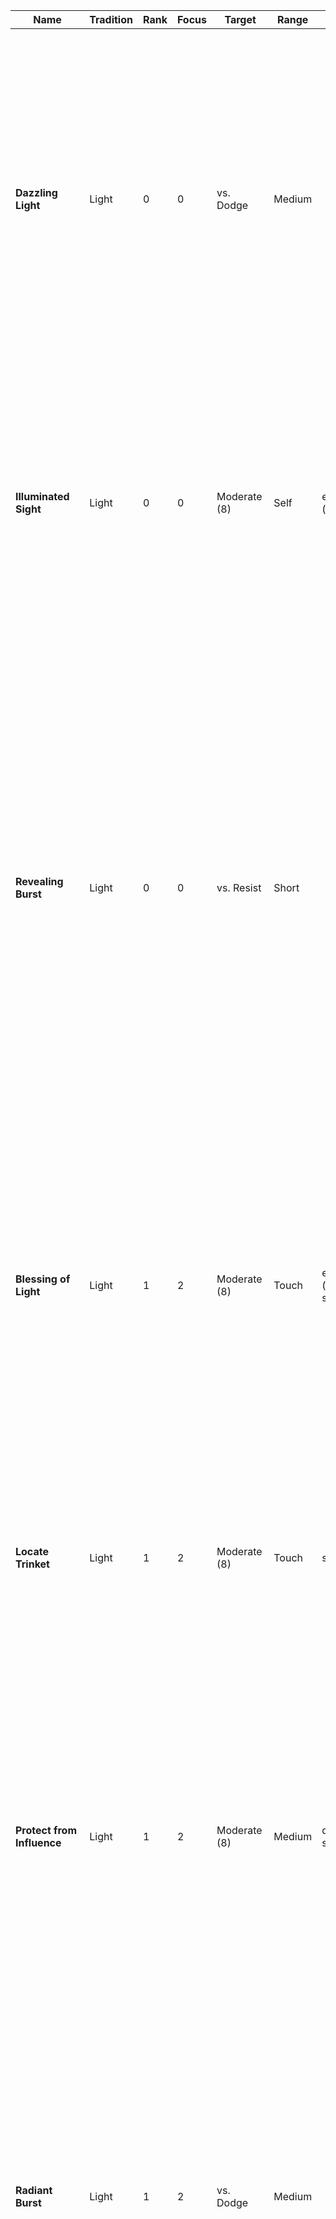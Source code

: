 Name | Tradition | Rank | Focus | Target | Range | Properties | Effect | Heightened
--- | --- | --- | --- | --- | --- | --- | --- | ---
**Dazzling Light** | Light | 0 | 0 | vs. Dodge | Medium |  | You create a small point of light at the target location. The light provides dim light in short range of it. The light can also move with you while staying in range. When targeted at a creature, you can make the light explode in their face instead.<br/><strong>Weak.</strong> Deal +2 radiant damage.<br/><strong>Strong. </strong>Deal +4 radiant damage. The target is also briefly blinded.<br/><strong>Critical.</strong> Deal +6 radiant damage. The target is also briefly blinded and dazed. | 
**Illuminated Sight** | Light | 0 | 0 | Moderate (8) | Self | enchant (eyes) | You concentrate light energy into your eyes, enhancing your eye sight and making you able to pierce through concealing environments.<br/>On a success, you can see one range category further from sources of bright and dim light. You also gain +1 boon on Perception rolls. This spell lasts for a medium duration.<br/> | 
**Revealing Burst** | Light | 0 | 0 | vs. Resist | Short |  | You let loose a burst of radiant energy in all directions, revealing any magical falsehoods, such as illusions, shapeshifters, or invisible creatures in range. For illusions, you roll vs. the Resist of the illusion’s creator.<br/><strong>Weak.</strong> Any magical falsehood is marked by a shimmer of light. Rolls that target any marked target gain +1 boon. The mark lasts for a short duration.<br/><strong>Strong.</strong> Any magical falsehood is immediately broken.<br/><strong>Critical.</strong> Any magical falsehood is immediately broken and any creature revealed by this is briefly shaken. | 
**Blessing of Light** | Light | 1 | 2 | Moderate (8) | Touch | enchant (eyes), singular | You bless a creature with the magical power of light, making them enlightened to their surroundings.<br/>On a success, the creature gains the following effects:<br/>- You can see one range category further from sources of bright and dim light.<br/>- You gain +1 boon on Perception rolls.<br/>This spell lasts for a long duration.<br/> | <strong>(Rank 2)</strong> The target gains resistance to fire and radiant damage for the spell‘s duration.<br/><br/><strong>(Rank 3)</strong> The target gains resistance to fire, necrotic, psychic, and radiant damage for the spell‘s duration.
**Locate Trinket** | Light | 1 | 2 | Moderate (8) | Touch | singular | Touch a small object and imbue it with truth revealing magic. The object must comfortably fit within the palm of your hand and can be no larger.<br/>On a success, you always know the location of the imbued trinket while it is in the same sphere of existence as you. This spell lasts for a long duration.<br/> | 
**Protect from Influence** | Light | 1 | 2 | Moderate (8) | Medium | quick, singular | Channel the light’s protective magic into one creature within range, bolstering their mental defenses. Cast this spell as a Quick Action on your turn.<br/>On a success, the target gains +1 boon on rolls to resist any mental effects and gains resistance to psychic damage. Attempts to influence their mind also suffer +1 bane. This spell lasts for a short duration.<br/> | 
**Radiant Burst** | Light | 1 | 2 | vs. Dodge | Medium |  | You let forth a burst of radiant energy, streaking towards a target location and exploding in burning light.<br/><strong>Weak.</strong> Deal +2 radiant damage to any creature in melee range of the target location.<br/><strong>Strong. </strong>Deal +4 radiant damage to any creature in melee range of the target location. Each target is also briefly blinded.<br/><strong>Critical.</strong> Deal +6 radiant damage to any creature in melee range of the target location. Each target is also briefly blinded. Each target is also briefly blinded and dazed. | 
**Radiant Weapon** | Light | 1 | 2 | Moderate (8) | Touch | enchant (weapon), singular | Imbue a weapon with the power of the sun. If the target is dual-wielding, you can instead target both their held weapons.<br/>On a success, the weapon emits bright light in melee range and dim light in close range of it and deals +2 radiant damage. If you target your own weapon, you can make a weapon attack with it as part of casting this spell.<br/>This spell lasts for a medium duration.<br/> | <strong>(Rank 2)</strong> The weapon emits bright light in close range and dim light in short range and deals +4 radiant damage instead.<br/><br/><strong>(Rank 3) </strong>The weapon emits bright light in short range and dim light in medium range and deals +6 radiant damage instead.
**Sense Spirits** | Light | 1 | 2 |  |  |  | you sense the auras of daimon and other spiritual creatures around you | 
**Sun Sphere** | Light | 1 | 2 | Moderate (8) | Medium | concentrate | You conjure a small orb of flame resembling a miniature sun.<br/>On a success, the sphere appears at the target location. It also shines bright light in close range and dim light in short range of it.  Any creature in melee range of it takes +4 fire damage when they first come into contact with it and at the start of each of their turns.<br/>On each of your following turns, you can use your Quick Action to move the beam a close distance within range. The sphere lasts for a short duration. <br/> | 
**Break Curse** | Light | 2 | 4 | Hard (10) | Touch | ritual (minutes) | You initiate a purifying ritual to remove harmful influences from a creature’s soul.<br/>On a success, you break one curse the creature is afflicted with. Any single creature can only benefit from this spell once per day.<br/> | 
**Destroy Undeath** | Light | 2 | 4 | vs. Resist | Short |  | You channel the power of divine light, flooding undead creatures around you with it in an attempt to annihilate them instantly.<br/><strong>Weak.</strong> Any undead creature in range of tier 0 or 1 is instantly destroyed and can’t reanimate.<br/><strong>Strong.</strong> Any undead creature in range of tier 0 or 1 is instantly destroyed and can’t reanimate. Any other undead creature in range is also briefly frightened of you, ignoring any immunity they might have against the condition.<br/><strong>Critical.</strong> Any undead creature in range of tier 0 or 1 is instantly destroyed and can’t reanimate. Any other undead creature in range is also frightened of you for a short duration, ignoring any immunity they might have against the condition. They can roll Spirit + Fortitude vs. your Resist at the end of their turns to end the effect early. | 
**Sunbeam** | Light | 2 | 4 | Hard (10) | Medium | concentrate | You call down a pillar of light at the target location, revealing any falsehoods and burning creatures within it.<br/>On a success, the beam extends in melee range of the target location and a medium distance in height. It also shines bright light in close range and dim light in short range of it. Any magical falsehoods, such as illusions, shapeshifters, or invisible creatures inside the beam is immediately revealed.<br/>Any creatures inside the beam take +8 radiant damage when they first come into contact with it and at the start of each of their turns.<br/>On each of your following turns, you can use your Quick Action to move the beam a short distance within range. The beam lasts for a short duration. <br/> | 
**Dark Sight** | Twilight | 0 | 0 | Moderate (8) | Self | enchant (eyes) | You magically adjust your senses to adapt to total darkness, allowing you to see without any source of light.<br/>On a success, you can see a medium distance in absolute darkness as in dim light. If you are exposed to bright light while under the effects of these spells, roll Spirit + Fortitude. On a failure, this spell ends and you are briefly dazed. Otherwise, this spell lasts for a medium duration.<br/> | 
**Night’s Grasp** | Twilight | 0 | 0 | vs. Dodge | Medium |  | You magically animate the shadows around a creature, clawing and grasping for the target with ghostly coldness.<br/><strong>Weak. </strong>The target suffers +2 frost damage.<br/><strong>Strong.</strong> The target suffers +4 frost damage and is briefly slowed.<br/><strong>Critical.</strong> The target suffers +6 frost damage and is briefly grappled by the shadows. | 
**Shadow Veil** | Twilight | 0 | 0 | Moderate (8) | Medium |  | You create an area of magical shadow, making it hard to see through it. Target any area of dim light in range.<br/>On a success, the magical shadow appears in a close radius around the target area. The area is now considered as absolute darkness.<br/><br/>The shadow lasts a short duration or is broken early if any source of bright light enters the shadow’s area.<br/> | 
**Whispers of Doubt** | Twilight | 0 | 0 | vs. Resist | Medium |  | You summon ghostly whispers into the mind of the target, seeding doubt and confusing them.<br/><strong>Weak. </strong>The target suffers +0 psychic damage (ignoring AV).<br/><strong>Strong.</strong> The target suffers +2 psychic damage (ignoring AV) and the target is briefly confused.<br/><strong>Critical.</strong> The target suffers +4 psychic damage (ignoring AV) and the target is confused for a short time. They can roll Spirit + Fortitude vs. your Resist at the end of their turns to end the effect early. | 
**Cloak of Night** | Twilight | 1 | 2 | Moderate (8) | Medium | singular | You clad a creature in a magical cloak made of darkness.<br/>On a success, the creature wearing the cloak gains the following effects:<br/>- You have resistance against frost damage.<br/>- You gain +1 boon on Agility + Cunning rolls to hide or move silently.<br/>The cloak lasts for a medium duration or until discarded by the creature.<br/> | 
**Curse of Twilight** | Twilight | 1 | 2 | vs. Resist | Short | singular | You curse a creature with the magical power of twilight, bringing the fear of night into their heart.<br/>On a success, the creature suffers the following effects:<br/>- They see in bright light as in dim light.<br/>- They suffer +1 bane on Perception and Initiative rolls.<br/>This curse lasts for a long duration.<br/> | <strong>(Rank 2)</strong> The target suffers a weakness to either frost or psychic damage (choose one) for the spell‘s duration.<br/><br/><strong>(Rank 3)</strong> The target suffers a weakness to both frost and psychic damage for the spell‘s duration.
**Lunar Weapon** | Twilight | 1 | 2 | Moderate (8) | Touch | enchant (weapon), singular | Imbue a weapon with the power of the night. If the target is dual-wielding, you can instead target both their held weapons.<br/>On a success, the weapon emits dim light in close range of it and deals +2 frost damage. On a strong or critical hit, the attack‘s target is briefly slowed. Each creature can suffer the condition from this spell only once per scene. If you target your own weapon, you can make a weapon attack with it as part of casting this spell.<br/>This spell lasts for a medium duration.<br/> | <strong>(Rank 2)</strong> The weapon deals +4 frost damage instead.<br/><br/><strong>(Rank 3) </strong>The weapon deals +6 frost damage instead.
**Moon Sphere** | Twilight | 1 | 2 | Moderate (8) | Medium | concentrate | You conjure a small orb of freezing coldness resembling a miniature moon.<br/>On a success, the sphere appears at the target location. It also shines dim light in short range of it. Any creature in melee range of it takes +4 frost damage when they first come into contact with it and at the start of each of their turns.<br/>On each of your following turns, you can use your Quick Action to move the beam a close distance within range. The sphere lasts for a short duration. <br/> | 
**Shadow Meld** | Twilight | 1 | 2 | Moderate (8) | Self | concentrate | You submerge into the shadows around you. Cast this spell while standing in dim light or darkness.<br/>On a success, you merge with the shadows and become invisible. While invisible, you are hidden from any creature which hasn‘t an ability to see through invisibility.<br/>This spell lasts for a short duration, until you attack or cast another spell, or until you enter bright light.<br/> | 
**Whisper of Dreams** | Twilight | 1 | 2 | vs. Resist | Short |  | You lull a creature’s mind with whispers of sleep. The target has to be of a tier equal to or lower than your Mysticism. If the creature is at full HP, you suffer +1 bane on the roll.<br/>On a success, the creature falls unconscious for a medium duration. If any creature uses an Action to shake them, they take any damage, or are otherwise disturbed, they wake up.<br/> | 
**Everlasting Night** | Twilight | 2 | 4 | Hard (10) | Medium | concentrate | You cloud an area in absolute darkness and no light may pierce through it.<br/>On a success, the close area around the target location becomes absolute darkness. Any light source within it immediately goes out.<br/>This spell lasts for a medium duration.<br/> | 
**Moonbeam** | Twilight | 2 | 4 | Hard (10) | Medium | concentrate | You call down a beam of moonlight at the target location, blinding and freezing anything within it.<br/>On a success, the beam extends in melee range of the target location and a medium distance in height. It also shines dim light in close range of it. Any creatures inside the beam are blinded and take +8 frost damage when they first come into contact with it and at the start of each of their turns.<br/>On each of your following turns, you can use your Quick Action to move the beam a short distance within range. The beam lasts for a short duration. <br/> | 
**Shadow Step** | Twilight | 2 | 4 | Hard (10) | Medium |  | You fully submerge into the shadows and re-appear at another darkened location. While standing in dim light or darkness, choose any other location you can see in range that is also in dim light or darkness.<br/>On a success, you teleport to the chosen location.<br/> | 
**Silent Night** | Twilight | 2 | 4 | Hard (10) | Medium |  | create an area of absolute silence. stealthing creatures aren't revealed by sound within it | 
**Life Shield** | Life | 0 | 0 | Moderate (8) | Medium | singular | On a success, the target is surrounded by a near invisible shield of life force. The shield grants 5 temporary HP and lasts until reduced to 0, or expires after a short duration.<br/>Any single creature can only benefit from this spell once per scene.<br/> | 
**Restore Life** | Life | 0 | 0 | Special | Short |  | You let vitalizing energy flow into your target, restoring a living creatures health or harming an undead creature.<br/>When targeting a living creature, roll vs. moderate difficulty (8). When targeting an undead creature, roll vs. their Resist.<br/><strong>Weak.</strong> Restore +2 HP to your target or deal +2 radiant damage against an undead target.<br/><strong>Strong.</strong> Restore +4 HP to your target or deal +4 radiant damage against an undead target.<br/><strong>Critical. </strong>Restore +6 HP to your target or deal +6 radiant damage against an undead target. | 
**Verdant Blast** | Life | 0 | 0 | vs. Dodge | Medium |  | You form a condensed mass of positive energy, blasting the enemy and healing nearby allies.<br/><strong>Weak.</strong> Deal +2 radiant damage.<br/><strong>Strong.</strong> Deal +4 radiant damage and restore 2 HP to allies in melee range of the target.<br/><strong>Critical.</strong> Deal +6 radiant damage and restore 4 HP to allies in melee range of the target. | 
**Blessing of Life** | Life | 1 | 2 | Moderate (8) | Touch | singular | You bless a creature with the magical power of life, bolstering their vitality.<br/>On a success, the creature gains the following effects:<br/>- You gain 5 temporary HP. They replenish after a short break.<br/>- You gain +1 boon on Fortitude rolls.<br/>This spell lasts for a long duration.<br/> | <strong>(Rank 2)</strong> You gain 10 temporary HP instead.<br/><br/><strong>(Rank 3)</strong> You gain 20 temporary HP instead.
**Heal Wound** | Life | 1 | 2 | Moderate (8) | Touch | ritual (minutes) | You focus life-giving magic into an injury, mending it quickly.<br/>On a success, you heal one Wound from a creature. Any single creature can only benefit from this spell once per day.<br/> | 
**Overflow of Life** | Life | 1 | 2 | Moderate (8) | Medium |  | You overwork the vital system of the target, returning them to consciousness or causing them a heart attack if already conscious. The target must be a living creature.<br/><strong>Weak.</strong> If the target is dying, they stop dying but remain unconscious. If the target is unconscious, they wake up. If the target is conscious, they take +3 damage.<br/><strong>Strong.</strong> If the target is dying, they stop dying and wake up. If the target is unconscious, they wake up. If the target is conscious, they take +6 damage.<br/><strong>Critical.</strong> If the target is dying, they stop dying, wake up, and one of their Injuries is instantly treated (their choice). If the target is unconscious, they wake up. If the target is conscious, they take +9 damage. | 
**Rapid Vitality** | Life | 1 | 2 | Moderate (8) | Medium | quick | You quickly refresh a creature’s stamina. Cast this spell on your turn.<br/><strong>Weak.</strong> Restore +2 HP to your target.<br/><strong>Strong.</strong> Restore +4 HP to your target.<br/><strong>Critical. </strong>Restore +6 HP to your target. | 
**Vitalizing Weapon** | Life | 1 | 2 | Moderate (8) | Touch | enchant (weapon), singular | Imbue a weapon with the power of vitality. If the target is dual-wielding, you can instead target both their held weapons.<br/>On a success, any strong or critical hit with the weapon restores 4 HP to the wielder. If you target your own weapon, you can make a weapon attack with it as part of casting this spell.<br/>This spell lasts for a medium duration.<br/> | <strong>(Rank 2)</strong> On a strong or critical hit, restore 6 HP instead.<br/><br/><strong>(Rank 3)</strong> On a strong or critical hit, restore 8 HP instead.
**Hallow Ground** | Life | 2 | 4 | Hard (10) | Close | concentrate | You hallow the ground around you, healing all allies standing on it.<br/>On a success, each ally in range of the hallow ground restores +2 HP when you cast the spell and at the start of each of their turns.<br/>The hallow ground remains stationary at the position where you cast it for a short duration.<br/> | 
**Healing Burst** | Life | 2 | 4 | Hard (10) | Short | blast (cone) | You conjure a wave of healing energy, restoring the endurance of any ally within it.<br/><strong>Weak.</strong> Restore +2 HP to each ally.<br/><strong>Strong.</strong> Restore +4 HP to each ally.<br/><strong>Critical. </strong>Restore +6 HP to each ally. | 
**Enfeebling Touch** | Death | 0 | 0 | vs. Resist | Medium |  | You summon a swirl of negative energy, engulfing the target and draining their strength.<br/><strong>Weak. </strong>Deal +2 necrotic damage.<br/><strong>Strong. </strong>Deal +4 necrotic damage and briefly reduce their Strength die by one step.<br/><strong>Critical. </strong>Deal +6 necrotic damage and reduce their Strength die by one step for a short duration. They can roll Spirit + Fortitude vs. your Resist at the end of their turns to end the effect early. | 
**Glimpse of Mortality** | Death | 0 | 0 | vs. Resist | Medium |  | You project a scene of the target‘s final moments before death into their mind, in which they die in agony at the hands of yourself and your allies.<br/><strong>Weak. </strong>The target suffers +0 psychic damage (ignoring AV).<br/><strong>Strong.</strong> The target suffers +2 psychic damage (ignoring AV) and the target is briefly frightened.<br/><strong>Critical.</strong> The target suffers +4 psychic damage (ignoring AV) and the target is frightened for a short time. They can roll Spirit + Fortitude vs. your Resist at the end of their turns to end the effect early. | 
**Spared from Death** | Death | 0 | 0 | Moderate (8) | Short |  | You help a dying creature in range to cling onto life.<br/><strong>Weak.</strong> +1 to the dice result of the dying creature.<br/><strong>Strong.</strong> +2 to the dice result of the dying creature.<br/><strong>Critical.</strong> You stop the creature from dying, but they remain unconscious. | 
**Blood Shards** | Death | 1 | 2 |  |  |  | Fire a salve of hardened blood shards, piercing their target and draining their life force. | 
**Curse of Death** | Death | 1 | 2 | vs. Resist | Short | singular | You curse a creature with the magical power of death, withering their mortal body.<br/>On a success, the creature suffers the following effects:<br/>- Their max. HP are reduced by 5.<br/>- They can't regain HP. <br/>- They suffer +1 bane on Fortitude rolls.<br/>This curse lasts for a long duration.<br/> | <strong>(Rank 2)</strong> The target suffers a weakness to either necrotic or poison damage (choose one) for the spell‘s duration.<br/><br/><strong>(Rank 3)</strong> The target suffers a weakness to both necrotic and poison damage for the spell‘s duration.
**Early Grave** | Death | 1 | 2 | vs. Parry | Medium |  | Skeletal hands sprout from the ground, scratching at the target and attempting to pull them below the earth.<br/><strong>Weak.</strong> Deal +3 necrotic damage.<br/><strong>Strong.</strong> Deal +6 necrotic damage and the target is grappled by the hands.<br/><strong>Critical.</strong> Deal +9 necrotic damage and the target is grappled and briefly restrained by the hands. | 
**Necrotic Weapon** | Death | 1 | 2 | Moderate (8) | Touch | enchant (weapon), singular | Imbue a weapon with the power of death. If the target is dual-wielding, you can instead target both their held weapons.<br/>On a success, the weapon deals +2 necrotic damage. On a strong or critical hit, the attack’s target also suffers 2 lasting necrotic damage for a short duration. Each creature can suffer the condition from this spell only once per scene. If you target your own weapon, you can make a weapon attack with it as part of casting this spell.<br/>This spell lasts for a medium duration.<br/> | <strong>(Rank 2)</strong> The weapon deals +4 necrotic damage instead. On a strong or critical hit, inflict 4 lasting necrotic damage instead.<br/><br/><strong>(Rank 3) </strong>The weapon deals +6 necrotic damage instead. On a strong or critical hit, inflict 6 lasting necrotic damage instead.
**Shivering Ray** | Death | 1 | 2 | vs. Dodge | Medium |  | You shoot a icy blue beam from the tip of your finger, rigidifying the target.<br/><strong>Weak.</strong> You deal +3 frost damage. <br/><strong>Strong.</strong> You deal +6 frost damage and the target is briefly slowed.<br/><strong>Critical.</strong> You deal +9 frost damage and the target is briefly dazed and slowed. | 
**Cloud of Sickness** | Death | 2 | 4 | vs. Resist | Medium |  | You summon a cloud of necrotic energy, sickening creatures within it. The cloud extends in a close area around the target location and targets all living creatures within it.<br/><strong>Weak.</strong> Deal +3 necrotic damage to each target.<br/><strong>Strong.</strong> Deal +6 necrotic damage to each target.<br/><strong>Critical.</strong> Deal +9 necrotic damage to each target.<br/>Any creature is also poisoned while inside the cloud’s area.<br/>The cloud lasts for a short duration. It can also be expelled early by any effect causing strong winds in the same area of influence.<br/> | 
**Bestial Adaptation** | Nature | 0 | 0 | Moderate (8) | Self | enchant (body) | You adopt the physical characteristics of one chosen type of animal. Choose one of the following:<br/>- Graceful (You can move through difficult terrain without penalty)<br/>- Perceptive (+1 boon on Perception rolls)<br/>- Strong (+1 boon on Strength + Athletics rolls, +2 damage on unarmed attacks)<br/>- Tough (+2 AV (armor bonus))<br/>On a success, you gain the chosen effect.<br/>This spell lasts for a short duration.<br/> | 
**Lashing Vine** | Nature | 0 | 0 | Special | Medium |  | You animate a natural vine or let one spring from the ground in range. The vine can either lash at (vs. Parry) or grab (vs. Parry or Dodge) any target close to it. The vine counts as a medium creature for grappling.<br/><strong>Weak. </strong>Deal +2 damage (lash) or grapple the target (grab).<br/><strong>Strong.</strong> Deal +4 damage (lash) or deal +0 damage and grapple the target (grab).<br/><strong>Critical. </strong>Deal +6 damage (lash) or deal +2 damage, grapple, and briefly restrain the target (grab).<br/>if you continue to cast this spell over multiple turns, the vine can remain for the duration. Otherwise the vine quickly withers and vanishes after using this spell.<br/> | 
**Poison Mist** | Nature | 0 | 0 | vs. Dodge | Short |  | Spray a cloud of poisonous mist against your target.<br/><strong>Weak.</strong> Deal +2 poison damage.<br/><strong>Strong.</strong> Deal +4 poison damage and the target is briefly poisoned.<br/><strong>Critical.</strong> Deal +6 poison damage and the target is poisoned for a short duration. They can roll Strength + Fortitude vs. your Resist at the end of their turns to end the effect early. | 
**Rejuvenation** | Nature | 0 | 0 | Moderate (8) | Short | singular | Conjure magical energy into one creature in range, rapidly increasing their natural regenerative capacity.<br/><strong>Weak. </strong>The target shortly regains +0 HP at the start of each of their turns.<br/><strong>Strong. </strong>The target shortly regains +2 HP at the start of each of their turns.<br/><strong>Critical. </strong>The target shortly regains +4 HP at the start of each of their turns. | 
**Beast Form** | Nature | 1 | 2 | Moderate (8) | Self | enchant (body) | You shape shift into the form of a small or medium sized land-based animal. Choose any animal form you encountered before. Replace part of your statistics with the following:<br/><br/><strong>Beast Form</strong> (small<em>/medium animal</em>)<br/><br/><strong>Attributes.</strong> d6/d8 STR, d8/d6 AGI<br/><br/><strong>Defenses.</strong> 7/8 Parry, 9/8 Dodge<br/><br/><strong>AV.</strong> 2 (natural light)<br/><br/><strong>Skills.</strong> Fighting, Fortitude (equal to your Mysticism)<br/><br/><strong>Attacks</strong>:<br/>- <strong>Strike</strong> (choose crush or slash, also agile for small size). 6 damage (4 base + 2 weapon). On a strong or critical hit against a creature of equal or smaller size, attempt a grapple or the target drops prone.<br/><br/><strong>Abilities</strong>:<br/>- <strong>Keen Scent</strong>. Gain +1 boon on Perception rolls based on smell.<br/>- <strong>Night Vision. </strong>You can see up to a short distance in dim light as in bright light. Sources of dim light let you see one range category further than normal.<br/><br/>You can’t cast spells while in beast form, except for re-casting this spell to extend it‘s duration. Your beast form lasts for a medium duration, until you end it, or until you fall unconscious.<br/> | 
**Blessing of Nature** | Nature | 1 | 2 | Moderate (8) | Touch | singular | You bless a creature with the magical power of nature, whereby plants and animals act benevolently towards them.<br/>On a success, the creature gains the following effects:<br/>- You can move through difficult terrain without penalty.<br/>- You gain +1 boon on Athletics and Survival rolls.<br/>This spell lasts for a long duration.<br/> | <strong>(Rank 2)</strong> The target gains resistance to acid and poison damage for the spell‘s duration.<br/><br/><strong>(Rank 3)</strong> The target gains resistance to acid, frost, lightning, and poison damage for the spell‘s duration.
**Mesh of Vines** | Nature | 1 | 2 | vs. Dodge | Medium |  | Instantly sprout a mesh of spiked vines, covering the target location. On a success, spiked vines fill an area close to the target location. This spell targets each creature in the area.<br/><strong>Weak.</strong> Deal +0 damage against each target.<br/><strong>Strong. </strong>Deal +2 damage against each target and they are grappled by the vines.<br/><strong>Critical.</strong> Deal +2 damage against each target and they are grappled and restrained by the vines.<br/>The area is considered difficult terrain. The vines last for a short duration.<br/> | 
**Rock Throw** | Nature | 1 | 2 | vs. Dodge | Medium |  | Magically animate a large stone and throw it against your target in range.<br/><strong>Weak.</strong> Deal +4 crush damage.<br/><strong>Strong.</strong> Deal +8 crush damage and the target is pushed close.<br/><strong>Critical.</strong> Deal +12 crush damage, the target is pushed close and falls prone. | 
**Sticks to Snakes** | Nature | 1 | 2 | Moderate (8) | Close | concentrate | You throw out a bundle of sticks, which then turn into withering snakes under your control. You must roll a Supply check for materials when casting this spell.<br/>On a success, you summon a <br/>swarm of snakes at the target location under your control (treat them as a companion for combat).<br/>The swarm remains for a medium duration, until dismissed by you, or when killed.<br/> | 
**Venomous Weapon** | Nature | 1 | 2 | Moderate (8) | Touch | enchant (weapon), singular | Imbue a weapon with the power of a serpent‘s fangs. If the target is dual-wielding, you can instead target both their held weapons.<br/>On a success, the weapon deals +2 poison damage. On a strong or critical hit, the attack‘s target is briefly poisoned. Each creature can suffer the condition from this spell only once per scene. If you target your own weapon, you can make a weapon attack with it as part of casting this spell.<br/>This spell lasts for a medium duration.<br/> | 
**Wild Companion** | Nature | 1 | 2 | Moderate (8) | Touch | ritual (hours), singular | You can’t cast this spell if you haven’t learned the “Animal Companion” talent.<br/>You set up a ritual to summon a spiritual beast of the land. As part of casting this spell, you must also spend 100 coins in incense and other sacred ingredients. Choose any kind of animal companion of a tier equal to or lower than your Mysticism (see more under Animal Companions).<br/>On a success, you summon a spiritual being in your chosen animal form. It’s statistics are the same as that of a mundane animal companion, but it’s creature type is “daimon (primal)” instead.<br/><br/>You have a psychic connection to your companion, as long as the two of you are on the same sphere of existence. This connection manifests itself as an intuitive sharing of emotions. You can use this connection to tell your familiar what to do and where to go nonverbally. You can also spend your turn meditating to fully experience all senses of your familiar. While meditating this way, you are considered unconscious and are unaware of your own body‘s surroundings.<br/>Any creature capable of sensing magical auras will notice the primal nature of your companion. The companion remains until killed, but can be re-summoned with another ritual. You can choose a new form for your companion each time you cast this spell.<br/> | 
**Greater Beast Form** | Nature | 2 | 4 | Hard (10) | Self | enchant (body) | You shape shift into the form of a tiny or large sized land-based animal. Choose any animal form you encountered before. Replace part of your statistics with the following:<br/><br/><strong>Beast Form</strong> (<em>tiny/large animal</em>)<br/><br/><strong>Attributes.</strong> d4/d12 STR, d8/d6 AGI<br/><br/><strong>Defenses.</strong> 7/9 Parry, 9/8 Dodge<br/><br/><strong>AV.</strong> 0/4 (natural light)<br/><br/><strong>Skills.</strong> Fighting, Fortitude (equal to your Mysticism)<br/><br/><strong>Attacks</strong>:<br/>- <strong>Strike</strong> (choose crush or slash, also agile for tiny size). 5/10 damage (4/6 base + 1/4 weapon). On a strong or critical hit against a creature of equal or smaller size, attempt a grapple or the target drops prone.<br/><br/><strong>Abilities</strong>:<br/>- <strong>Keen Scent</strong>. Gain +1 boon on Perception rolls based on smell.<br/>- <strong>Night Vision. </strong>You can see up to a short distance in dim light as in bright light. Sources of dim light let you see one range category further than normal.<br/><br/>You can’t cast spells while in beast form, except for re-casting this spell to extend it‘s duration. Your beast form lasts for a medium duration, until you end it, or until you fall unconscious.<br/> | 
**Heat Metal** | Nature | 2 | 4 | vs. Resist | Short | concentrate | You let a metallic object rapidly increase in temperature, harming anyone touching it.<br/>Choose any metallic object or creature of medium or smaller size.<br/>On a success, the target becomes burning hot. Any creature holding or wearing the object suffers +2 fire damage (ignoring AV) at the start of each turn they continue to do so.<br/>If the target is a weapon, it imposes +1 bane on attacks with it.<br/>If the target is a piece of armor or a helmet, it‘s AV bonus is halved.<br/>This spell lasts for a short duration.<br/> | 
**Law of the Strongest** | Nature | 2 | 4 | Hard (10) | Medium | concentrate, singular | You fill a creature‘s body with nature‘s empowering magic. The target has to be a creature of medium or smaller size.<br/>On a success, the target‘s body grows to large size along with all of their worn equipment and held items (as long as they stay in contact with their body). While enlarged by this spell, they gain the following effects:<br/>- Gain 5 temporary HP.<br/>- Increase your Strength die by one step.<br/>- You gain +1 Parry and lose -1 Dodge.<br/>- You gain +1 AV.<br/>- You deal +1 weapon damage on melee attacks.<br/>All of these effects are added a number of times for each size category difference to the target‘s original size.<br/>This spell lasts for a short duration.<br/> | 
**Living Plants** | Nature | 2 | 4 | Hard (10) | Short |  | <em>manipulate plants around you to attack your enemies or take any shape you desire, e.g. to form a camping shelter.</em> | 
**Melt Ground** | Nature | 2 | 4 | Hard (10) | Medium | concentrate | let the ground become soft and trap creatures inside it  | 
**Rock Skin** | Nature | 2 | 4 | Hard (10) | Medium | enchant (body), singular | Harden a creature‘s skin to be strong as rock.<br/>On a success, the target gains 1/2 your Spirit as AV (armor bonus) for a medium duration. If they suffer an Injury, the armor breaks.<br/> | 
**Water Prison** | Nature | 2 | 4 | vs. Dodge | Short | concentrate | trap a creature inside a prison of water, where they drown slowly | 
**Life from Stone** | Nature | 3 | 6 |  |  |  | target a large or smaller object or structure made from stone or wood. it comes alive as an automaton under your control for a short duration.  | 
**Petrification** | Nature | 3 | 6 | vs. Resist | Medium | concentrate | You turn a creature into inanimate stone. The target has to be of a tier equal to or lower than your Mysticism. If the creature is at full HP, you suffer +1 bane on the roll.<br/><strong>Weak.</strong> The target is petrified for a short duration.<br/><strong>Strong. </strong>The target is petrified for a medium duration.<br/><strong>Critical. </strong>The target is petrified for a long duration.<br/>A petrified creature is stunned and unconscious. They also have 10 AV while petrified. If the target takes damage while petrified by this spell, roll for Spell Concentration as if you took the same amount of damage.<br/> | 
**Gust** | Tempest | 0 | 0 | vs. Dodge | Short |  | You summon a vortex of swirling air, clashing against your target and pulling them off their feet.<br/><strong>Weak.</strong> Deal +2 blast damage.<br/><strong>Strong.</strong> Deal +4 blast damage and push the target close.<br/><strong>Critical.</strong> Deal +6 blast damage and push the target a short distance. | 
**Static Shock** | Tempest | 0 | 0 | vs. Dodge | Medium |  | You generate a small electric discharge from your fingertip against a target.<br/><strong>Weak.</strong> Deal +2 lightning damage.<br/><strong>Strong. </strong>Deal +4 lightning damage to the target and you can deal +2 lightning damage to one other creature in melee range of the target.<br/><strong>Critical. </strong>Deal +6 lightning damage to the target and you can deal +4 lightning damage to one other creature in melee range of the target. | 
**Wind Slash** | Tempest | 0 | 0 | vs. Dodge | Medium |  | Hurl a blade of compressed air against your target.<br/><strong>Weak.</strong> Deal +0 damage or +4 damage against a target in light or no armor.<br/><strong>Strong.</strong> Deal +2 damage or +6 damage against a target in light or no armor.<br/><strong>Critical.</strong> Deal +4 damage or +8 damage against a target in light or no armor. | 
**Bursting Crackle** | Tempest | 1 | 2 | vs. Resist | Medium |  | You gather an electric charge at a single point within range and release it with a powerful blast, creating loud thunder. Target all creatures in melee range of the target location.<br/><strong>Weak.</strong> Deal +2 blast damage against each target.<br/><strong>Strong.</strong> Deal +4 blast damage against each target and they are briefly dazed and deafened.<br/><strong>Critical.</strong> Deal +6 blast damage against each target and they are briefly dazed and deafened. | <strong>(Rank 2)</strong> Choose one:<br/>- Deal +4/+8/+12 blast damage to each target instead.<br/>- Target all creatures in close range of the target location instead.<br/><br/><strong>(Rank 3)</strong> Choose one:<br/>- Deal +6/+12/+18 blast damage to each target instead.<br/>- Target all creatures in short range of the target location instead.<br/>
**Curse of Tempest** | Tempest | 1 | 2 | vs. Resist | Short | singular | You curse a creature with the magical power of tempest, turning nature itself against them.<br/>On a success, the creature suffers the following effects:<br/>- While moving in natural environments, it is always considered difficult terrain for them.<br/>- They suffer +1 bane on Athletics and Survival rolls.<br/>This curse lasts for a long duration.<br/> | <strong>(Rank 2)</strong> The target suffers a weakness to blast, fire, or lightning damage (choose one) for the spell‘s duration.<br/><br/><strong>(Rank 3)</strong> The target suffers a weakness to blast, fire, and lightning damage for the spell‘s duration.
**Earthen Tremor** | Tempest | 1 | 2 | vs. Dodge | Short | blast (cone) | You send shockwaves through the earth, causing the ground to tremble violently. Target‘s all creatures in the spell’s area.<br/><strong>Weak. </strong>Deal +2 damage to each target.<br/><strong>Strong. </strong>Deal +4 damage to each target and they are briefly staggered.<br/><strong>Critical. </strong>Deal +6 damage to each target and they are briefly staggered. | <strong>(Rank 2)</strong> Choose one:<br/>- Deal +4/+8/+12 damage to each target instead.<br/>- Increase the spell‘s range to medium.<br/><br/><strong>(Rank 3) </strong>Choose one:<br/>- Deal +6/+12/+18 damage to each target instead.<br/>- Increase the spell‘s range to long.<br/>
**Electrified Weapon** | Tempest | 1 | 2 | Moderate (8) | Touch | enchant (weapon), singular | Imbue a weapon with the power of storms. If the target is dual-wielding, you can instead target both their held weapons.<br/>On a success, the weapon deals +2 lightning damage. On a strong or critical hit, the attack‘s target is briefly staggered. Each creature can suffer the condition from this spell only once per scene. If you target your own weapon, you can make a weapon attack with it as part of casting this spell.<br/>This spell lasts for a medium duration.<br/> | <strong>(Rank 2)</strong> The weapon deals +4 lightning damage instead.<br/><br/><strong>(Rank 3) </strong>The weapon deals +6 lightning damage instead.
**Lightning Javelin** | Tempest | 1 | 2 | vs. Dodge | Medium |  | You conjure pure lightning in the form of a spear and hurl it against a creature.<br/><strong>Weak.</strong><em> </em>Deal +4 lightning damage. <br/><strong>Strong.</strong> Deal +8 lightning damage and the target is briefly staggered.<br/><strong>Critical.</strong> Deal +12 lightning damage and the target is briefly staggered. | <strong>(Rank 2)</strong> Deal +6/+12/+18 lightning damage instead.<br/><br/><strong>(Rank 3) </strong>Deal +8/+16/+24 lightning damage instead.
**Storm Coat** | Tempest | 1 | 2 | Moderate (8) | Short | enchant (body), singular | You weave a protective coat of elemental energies around a creature.<br/>On a success, the creature gains the following effects:<br/>- You gain resistance against blast, frost, and lightning damage.<br/>- Whenever you are hit by a melee attack, the attacker takes +0 lightning damage (ignoring AV).<br/> | <strong>(Rank 2)</strong> The attacker takes +2 lightning damage (ignoring AV) instead.<br/><br/><strong>(Rank 3) </strong>The attacker takes +4 lightning damage (ignoring AV) instead.
**Volcanic Bolt** | Tempest | 1 | 2 | vs. Dodge | Medium |  | You magically dissolve some earth or rock in your surroundings into lava. You can hurl the lava as a searing projectile against a creature.<br/><strong>Weak.</strong><em> </em>Deal +4 fire damage. <br/><strong>Strong.</strong> Deal +8 fire damage and they suffer burning (2) for a short duration.<br/><strong>Critical.</strong> Deal +12 fire damage and they suffer burning (4) for a short duration. | <strong>(Rank 2)</strong> Deal +6/+12/+18 fire damage instead and inflict burning (4/6) on a strong or critical success.<br/><br/><strong>(Rank 3) </strong>Deal +8/+16/+24 fire damage instead and inflict burning (6/8) on a strong or critical success.
**Wind Hose** | Tempest | 1 | 2 | vs. Dodge | Medium |  | You create a powerful swirl of air around the target location, pulling smaller, loose objects into it’s vortex.<br/><strong>Weak.</strong><em> </em>Deal +3 blast damage.<br/><strong>Strong.</strong> Deal +6 blast damage and if the target is medium or smaller in size, they are also grappled by the wind hose.<br/><strong>Critical.</strong> Deal +9 blast damage and if the target is medium or smaller in size, they are also grappled and restrained by the wind hose.<br/>When you successfully cast this spell against a target and it is grappled by the wind hose, you gain +1 boon when casting the spell again against the same target on your next turn.<br/> | <strong>(Rank 2)</strong> Choose one:<br/>- Deal +5/+10/+15 blast damage instead.<br/>- You can also target large creatures for grappling.<br/><br/><strong>(Rank 3)</strong> Choose one:<br/>- Deal +7/+14/+21 blast damage instead.<br/>- You can also target huge creatures for grappling.<br/>
**Lightning Bolt** | Tempest | 2 | 4 | vs. Dodge | Medium | blast (line) | You summon a powerful bolt of lightning that streaks forth in a straight line from you to a target point, electrifying every creature it passes.<br/><strong>Weak.</strong> Deal +4 lightning damage to each target.<br/><strong>Strong.</strong> Deal +8 lightning damage to each target and they are briefly staggered.<br/><strong>Critical.</strong> Deal +12 lightning damage to each target and they are briefly staggered. | <strong>(Rank 3)</strong> Choose one:<br/>- Deal +6/+12/+18 lightning damage to each target instead.<br/>- Increase the spell‘s range to long.<br/>
**Magma Burst** | Tempest | 2 | 4 | vs. Dodge | Medium |  | You channel the earth’s wrath, making the target location’s ground burst with lava. Target all creatures in melee range of it.<br/><strong>Weak.</strong><em> </em>Deal +4 fire damage to each target. <br/><strong>Strong.</strong> Deal +8 fire damage to each target and they suffer burning (2) for a short duration.<br/><strong>Critical.</strong> Deal +12 fire damage to each target and they suffer burning (4) for a short duration.<br/>The target location remains covered with cracks filled with lava for a short duration, after which it cools down and remains as solid rock.<br/>Each creature ending their turn in melee range of it automatically suffer the effects of a weak hit.<br/>If any creature has direct contact with the lava, they instead automatically suffer the effects of a critical hit.<br/> | <strong>(Rank 3)</strong> Choose one:<br/>- Deal +6/+12/+18 fire damage to each target and inflict burning (4/6) on a strong or critical success instead.<br/>- Target all creatures in close range of the target location instead.<br/>
**Pyroclasm** | Tempest | 2 | 4 | vs. Dodge | Short | blast (cone) | You slam the earth before you and it erupts with force, spitting flaming hot lava into the air.<br/><strong>Weak.</strong><em> </em>Deal +4 fire damage to each target. <br/><strong>Strong.</strong> Deal +8 fire damage to each target and they fall prone.<br/><strong>Critical.</strong> Deal +12 fire damage to each target, they fall prone, and their Movement briefly becomes 0.<br/>The area affected by this spell remains as broken ground and is considered difficult terrain.<br/> | <strong>(Rank 3)</strong> Choose one:<br/>- Deal +6/+12/+18 fire damage to each target instead.<br/>- Increase the spell‘s range to medium.<br/>
**Storm Cloud** | Tempest | 2 | 4 | vs. Dodge | Medium | concentrate | You summon a dark cloud brewing with electricity. The cloud extends in close range of the target location and hovers up to a medium distance above it. Target up to three creatures below the cloud.<br/><strong>Weak.</strong> Deal +4 lightning damage against each target.<br/><strong>Strong. </strong>Deal +8 lightning damage against each target.<br/><strong>Critical. </strong>Deal +12 lightning damage against each target.<br/>On each of your following turns, you can target another one creature with this spell and roll vs. their Dodge.<br/>The cloud lasts for a short duration.<br/> | <strong>(Rank 3)</strong> Choose one:<br/>- Deal +6/+12/+18 blast damage to each target instead.<br/>- Target up to five creatures below the cloud instead.<br/>
**Thunder Clap** | Tempest | 2 | 4 | vs. Resist | Short |  | You intensely clap your hands, summoning a thunderous shockwave that ripples outward from you. Target all creatures in range.<br/><strong>Weak. </strong>Deal +4 blast damage to each target.<br/><strong>Strong. </strong>Deal +8 blast damage to each target and they are knocked prone and briefly deafened.<br/><strong>Critical. </strong>Deal +12 blast damage to each target and they are pushed close, knocked prone, and briefly deafened. | <strong>(Rank 3)</strong> Choose one:<br/>- Deal +6/+12/+18 blast damage to each target instead.<br/>- Increase the spell‘s range to medium.<br/>
**Torrent** | Tempest | 2 | 4 | vs. Parry | Medium | blast (line) | You create a high pressure stream of water, pulling anything in it’s way along with it.<br/><strong>Weak. </strong>Deal +4 damage to each target and they are pushed a close distance.<br/><strong>Strong. </strong>Deal +8 damage to each target and they are pushed a short distance.<br/><strong>Critical. </strong>Deal +12 damage to each target and they are pushed a short distance and fall prone. | <strong>(Rank 3)</strong> Choose one:<br/>- Deal +6/+12/+18 damage to each target instead.<br/>- Increase the spell‘s range to long.<br/>
**Cyclone** | Tempest | 3 | 6 | vs. Dodge | Long |  | You create a massive cyclone that engulfs a wide area. Target all creatures in short range of the target area.<br/><strong>Weak.</strong> Deal +4 blast damage to each target and they are pushed a close distance away from the center of the cyclone.<br/><strong>Strong. </strong>Deal +8 blast damage to each target and they are pushed a short distance away from the center of the cyclone.<br/><strong>Critical. </strong>Deal +12 blast damage to each target and they are pushed a medium distance away from the center of the cyclone. | 
**Avatar of Storms** | Tempest | 4 | 8 | Extremely Hard (14) | Self | concentrate, enchant (body) | You become one with the storm, transforming into a living tempest of elemental energy.<br/>On a success, you gain the following effects:<br/>- You are able to fly and gain +1 Movement per turn.<br/>- You gain resistance against frost, lightning, and physical damage.<br/>- Whenever you are hit by a melee attack, the attacker takes +2 lightning damage (ignoring AV).<br/>- Whenever you deal blast or lightning damage, add your Mysticism to the damage.<br/>This form lasts for a short duration.<br/> | 
**Aura of Sanctuary** | Peace | 0 | 0 | Moderate (8) | Medium | quick, singular | You shield a creature in range with a magical aura discouraging other creatures from inflicting harm on them. Cast this spell as a Quick Action on your turn.<br/>On a success, the target is shielded by the aura for a short duration. While shielded by the aura, whenever another creature attempts to attack them, the attacker has to roll Spirit + Fortitude vs. your Resist. On a failure, they are unable to attack the shielded creature and must choose a new target.<br/>This spell ends early, if the shielded creature attacks any other creature.<br/> | 
**Calming Influence** | Peace | 0 | 0 | vs. Resist | Short |  | You calm the mind of one creature in range. You suffer +1 bane on this spell, if the target is actively engaged in combat or another dangerous situation.<br/>On a success, the target is shortly charmed by you and will act with empathy and friendliness towards you.<br/> | 
**Tranquil Mind** | Peace | 0 | 0 | Special | Short |  | You bring tranquility to the target‘s mind, either to renew their spirits, or to forcefully pacify them. When targeting an ally, roll vs. moderate difficulty (8). When targeting an enemy, roll vs. Resist.<br/><strong>Weak.</strong> Restore +2 HP to an ally or deal +0 psychic damage (ignoring AV) against an enemy.<br/><strong>Strong.</strong> Restore +4 HP to an ally or deal +2 psychic damage (ignoring AV) against an enemy and they are briefly dazed.<br/><strong>Critical. </strong>Restore +6 HP to an ally or deal +4 psychic damage (ignoring AV) against an enemy and they are dazed for a short duration. The enemy can roll Spirit + Fortitude at the end of their turns to end the effect early. | 
**Blessing of Peace** | Peace | 1 | 2 | Moderate (8) | Touch | singular | You bless a creature with the magical power of peace, calming their mind and making others like them more.<br/>On a success, the creature gains the following effects:<br/>- You gain +1 Resist.<br/>- You gain +1 boon on Influence and Insight rolls.<br/>This spell lasts for a long duration.<br/> | <strong>(Rank 2)</strong> The target gains resistance to blast and psychic damage for the spell‘s duration.<br/><br/><strong>(Rank 3)</strong> The target gains resistance to blast, physical, and psychic damage for the spell‘s duration.
**Harmonic Link** | Peace | 1 | 2 | Moderate (8) | Medium | concentrate, singular | You build a empathetic link with one of your allies, sharing your surface thoughts and senses.<br/>On a success, you establish the link between you and your ally. While the link holds, both of you gain the following effects:<br/>- Attacks against a target both of you can perceive gain +1 boon.<br/>- Attacks from creatures both of you can perceive suffer +1 bane against you.<br/>- If either one of you takes damage, both of you take half of the damage instead.<br/>The link lasts for a medium duration or until you are further away from each other than the range of this spell.<br/> | 
**Pacifying Weapon** | Peace | 1 | 2 | Moderate (8) | Touch | enchant (weapon), singular | Imbue a weapon with the power of tranquility. If the target is dual-wielding, you can instead target both their held weapons.<br/>On a success, the weapon‘s bearer gains +1 Parry (doesn‘t stack from dual-wielding weapons enchanted by this spell). On a strong or critical hit, the attack‘s target is briefly dazed. Each creature can suffer the condition from this spell only once per scene. If you target your own weapon, you can make a weapon attack with it as part of casting this spell.<br/>This spell lasts for a medium duration.<br/> | <strong>(Rank 2)</strong> The weapon‘s bearer gains +1 on all Defenses instead (doesn‘t stack from dual-wielding weapons enchanted by this spell).<br/><br/><strong>(Rank 3) </strong>The weapon‘s bearer gains +2 on all Defenses instead (doesn‘t stack from dual-wielding weapons enchanted by this spell).
**Share Harm** | Peace | 1 | 2 | vs. Resist | Medium | quick | Cast this spell after you have taken damage from an attack. On a success, the attacker takes the same amount of damage you took from them (ignoring AV). | 
**Dome of Sanctuary** | Peace | 2 | 4 | vs. Resist | Medium | concentrate | You create a dome of translucent energy around the target location, emitting calm and peacefulness. The dome surrounds an area in melee range of the target location. You can choose which creatures are tolerated within the dome. This spell targets any creature not tolerated within the dome.<br/><strong>Weak.</strong> Deal +2 psychic damage (ignoring AV) against every target.<br/><strong>Strong.</strong> Deal +4 psychic damage (ignoring AV) against every target and they are pushed close outside of the dome.<br/><strong>Critical.</strong> Deal +6 psychic damage (ignoring AV) against every target and they are pushed close outside of the dome and fall prone.<br/>Any creature not tolerated in the dome trying to enter it from the outside must succeed on a Spirit + Fortitude roll vs. your Resist, otherwise they can’t enter.<br/>Attacks targeting any creature inside the dome suffer +1 bane. The dome lasts for a short duration.<br/> | 
**Spell-breaking Wave** | Peace | 2 | 4 | vs. Resist | Medium |  | You send a wave of pacifying energy towards a creature, removing enchantments and breaking spell effects. Either choose one enchantment affecting them or choose one spell they are concentrating on or that has an effect that lasts for a duration.<br/>On a success, the enchantment or spell effect ends.<br/> | 
**Anti-Magic Field** | Peace | 3 | 8 | Very Hard (12) | Medium | concentrate | create an area of anti-magic, allowing no spells to be cast within it. also, temporary magical effects within it end immediately.  | 
**Battle Surge** | War | 0 | 0 | Moderate (8) | Medium | quick, singular | Heighten the senses of a creature in range, making it more fierce in battle.<br/>Cast this spell during the target’s turn. As part of casting this spell, spend 2 HP. On a success, the target gains +1 Movement and +1 boon on their next attack roll during their current turn.<br/> | 
**Mighty Strike** | War | 0 | 0 | Special | Self |  | Conjure raw spiritual strength into your weapon attack.<br/>Choose one weapon you are holding. Roll an attack with that weapon using Spirit + Mysticism. On a hit, also use your spell power instead of the attribute you would use for the weapon (Strength/Agility).<br/> | 
**Spectral Slash** | War | 0 | 0 | vs. Parry | Medium |  | Conjure a spectral blade that cuts at an enemy.<br/><strong>Weak.</strong> Deal +2 damage.<br/><strong>Strong.</strong> Deal +4 damage and the target suffers bleeding (2) until healed.<br/><strong>Critical.</strong> Deal +6 damage and the target suffers bleeding (4) until healed. | 
**Curse of War** | War | 1 | 2 | vs. Resist | Short | singular | You curse a creature with the magical power of war, suffocating them in the agony of battle.<br/>On a success, the creature suffers the following effects:<br/>- They take +2 damage from any source.<br/>- Whenever they take 10 or more damage from one attack, they have to roll Spirit + Fortitude. On a failure, they are briefly frightened.<br/>This curse lasts for a long duration.<br/> | <strong>(Rank 2)</strong> The target takes +4 damage from any source.<br/><br/><strong>(Rank 3)</strong> The target takes +6 damage from any source.
**Heroic Weapon** | War | 1 | 2 | Moderate (8) | Touch | enchant (weapon), singular | Imbue a weapon with the power of courage. If the target is dual-wielding, you can instead target both their held weapons.<br/>On a success, the weapon deals +2 damage. On a strong or critical hit, the attack‘s target is briefly frightened. Each creature can suffer the condition from this spell only once per scene. If you target your own weapon, you can make a weapon attack with it as part of casting this spell.<br/>This spell lasts for a medium duration.<br/> | <strong>(Rank 2)</strong> The weapon deals +4 damage instead.<br/><br/><strong>(Rank 3) </strong>The weapon deals +6 damage instead.
**Tear Wound** | War | 1 | 2 | vs. Resist | Medium |  | You exploit open wounds, cuts, and bruises, making them cause the target immense pain. You can only target a creature that is below their max. HP with this spell.<br/><strong>Weak.</strong> Deal +4 damage.<br/><strong>Strong.</strong> Deal +8 damage and the target suffers bleeding (2) until healed.<br/><strong>Critical.</strong> Deal +12 damage and the target suffers bleeding (4) until healed. | 
**War Cry** | War | 1 | 2 | vs. Resist | Short | quick | You roar with the voice of the bravest warrior spirits, shaking all enemies in range to their core.<br/>On a success, each enemy is briefly frightened of you. Any creature can only be affected by this spell once per scene.<br/> | 
**Weapon Spirit** | War | 1 | 2 | vs. Parry | Medium | concentrate | To use this spell, you must first sacrifice a physical weapon along spiritual ingredients worth 100 coins in a ritual taking one exploration turn.<br/><br/>When you cast this spell, you summon an animated, spiritual version of one of the weapons you sacrificed for this spell levitating above the ground within range and obeying your command. On your turns, you can move it a short distance within range and make one melee attack. Roll Spirit + Mysticism for the attack and treat the result as a normal weapon attack.<br/> | 
**Ancestral Warriors** | War | 2 | 4 | Hard (10) | Self | concentrate | You conjure the memory of fallen ancestors around you. They appear as ghostly warriors of your chosen culture.<br/>On a success, they swirl around you in close range. Any enemy in range takes +4 force damage when you cast this spell and at the start of each of their turns. The area in range is also considered difficult terrain for enemies.<br/>This spell lasts for a short duration.<br/> | 
**Blood Sacrifice** | War | 2 | 4 | Hard (10) | Self | quick | You cut into your own flesh, granting you the ancestor’s power in return. Cast this spell on your turn.<br/>You lose 5 HP as part of casting this spell, regardless of the result.<br/>On a success, you gain the following effects:<br/>- Gain +1 boon on weapon attacks.<br/>- Add 2 x Mysticism to weapon damage.<br/> | 
